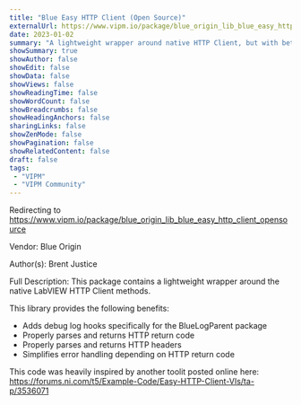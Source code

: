 ```yaml
---
title: "Blue Easy HTTP Client (Open Source)"
externalUrl: https://www.vipm.io/package/blue_origin_lib_blue_easy_http_client_opensource
date: 2023-01-02
summary: "A lightweight wrapper around native HTTP Client, but with better parsing and debug log hooks"
showSummary: true
showAuthor: false
showEdit: false
showData: false
showViews: false
showReadingTime: false
showWordCount: false
showBreadcrumbs: false
showHeadingAnchors: false
sharingLinks: false
showZenMode: false
showPagination: false
showRelatedContent: false
draft: false
tags:
 - "VIPM"
 - "VIPM Community"
---
```


Redirecting to https://www.vipm.io/package/blue_origin_lib_blue_easy_http_client_opensource

Vendor: Blue Origin

Author(s): Brent Justice
 
Full Description:
This package contains a lightweight wrapper around the native LabVIEW HTTP Client methods.

This library provides the following benefits:
- Adds debug log hooks specifically for the BlueLogParent package
- Properly parses and returns HTTP return code
- Properly parses and returns HTTP headers
- Simplifies error handling depending on HTTP return code

This code was heavily inspired by another toolit posted online here:
https://forums.ni.com/t5/Example-Code/Easy-HTTP-Client-VIs/ta-p/3536071
